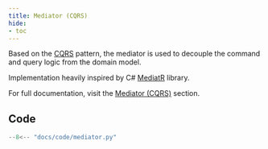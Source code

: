 ```yaml
---
title: Mediator (CQRS)
hide:
- toc
---
```


Based on the [CQRS](https://martinfowler.com/bliki/CQRS.html) pattern, the mediator is used to decouple the command and query logic from the domain model.

Implementation heavily inspired by C# [MediatR](https://github.com/jbogard/MediatR) library.

For full documentation, visit the [Mediator (CQRS)](../usage/mediator.md) section.

## Code

```python linenums="1"
--8<-- "docs/code/mediator.py"
```
